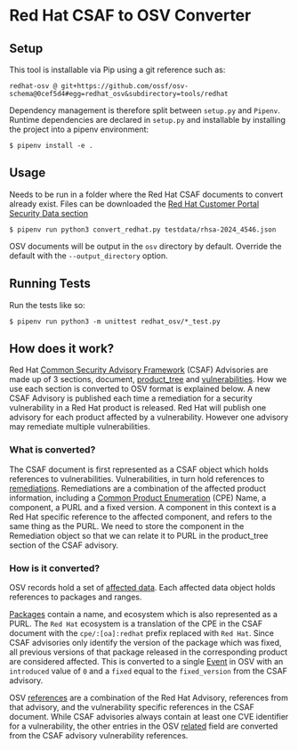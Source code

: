 # Red Hat CSAF to OSV Converter

## Setup

This tool is installable via Pip using a git reference such as:

~~~
redhat-osv @ git+https://github.com/ossf/osv-schema@0cef5d4#egg=redhat_osv&subdirectory=tools/redhat
~~~

Dependency management is therefore split between `setup.py` and `Pipenv`. Runtime dependencies are declared in 
`setup.py` and installable by installing the project into a pipenv environment:

~~~
$ pipenv install -e .
~~~

## Usage

Needs to be run in a folder where the Red Hat CSAF documents to convert already exist. Files can be downloaded the [Red Hat Customer Portal Security Data section](https://access.redhat.com/security/data/csaf/v2/advisories/)
~~~
$ pipenv run python3 convert_redhat.py testdata/rhsa-2024_4546.json
~~~

OSV documents will be output in the `osv` directory by default. Override the default with the `--output_directory` option.

## Running Tests

Run the tests like so:

~~~
$ pipenv run python3 -m unittest redhat_osv/*_test.py
~~~

## How does it work?

Red Hat [Common Security Advisory Framework](https://docs.oasis-open.org/csaf/csaf/v2.0/os/csaf-v2.0-os.html) (CSAF) Advisories are made up of 3 sections, document, [product_tree](https://docs.oasis-open.org/csaf/csaf/v2.0/os/csaf-v2.0-os.html#322-product-tree-property) and [vulnerabilities](https://docs.oasis-open.org/csaf/csaf/v2.0/os/csaf-v2.0-os.html#323-vulnerabilities-property). How we use each section is converted to OSV format is explained below. A new CSAF Advisory is published each time a remediation for a security vulnerability in a Red Hat product is released. Red Hat will publish one advisory for each product affected by a vulnerability. However one advisory may remediate multiple vulnerabilities.

### What is converted?

The CSAF document is first represented as a CSAF object which holds references to vulnerabilities. Vulnerabilities, in turn hold references to [remediations](https://docs.oasis-open.org/csaf/csaf/v2.0/os/csaf-v2.0-os.html#32312-vulnerabilities-property---remediations). Remediations are a combination of the affected product information, including a [Common Product Enumeration](https://csrc.nist.gov/projects/security-content-automation-protocol/specifications/cpe) (CPE) Name, a component, a PURL and a fixed version. A component in this context is a Red Hat specific reference to the affected component, and refers to the same thing as the PURL. We need to store the component in the Remediation object so that we can relate it to PURL in the product_tree section of the CSAF advisory.

### How is it converted?

OSV records hold a set of [affected data](https://ossf.github.io/osv-schema/#affected-fields). Each affected data object holds references to packages and ranges.

[Packages](https://ossf.github.io/osv-schema/#affectedpackage-field) contain a name, and ecosystem which is also represented as a PURL. The `Red Hat` ecosystem is a translation of the CPE in the CSAF document with the `cpe/:[oa]:redhat` prefix replaced with `Red Hat`. Since CSAF advisories only identify the version of the package which was fixed, all previous versions of that package released in the corresponding product are considered affected. This is converted to a single [Event](https://ossf.github.io/osv-schema/#affectedrangesevents-fields) in OSV with an `introduced` value of `0` and a `fixed` equal to the `fixed_version` from the CSAF advisory.

OSV [references](https://ossf.github.io/osv-schema/#references-field) are a combination of the Red Hat Advisory, references from that advisory, and the vulnerability specific references in the CSAF document. While CSAF advisories always contain at least one CVE identifier for a vulnerability, the other entries in the OSV [related](https://ossf.github.io/osv-schema/#related-field) field are converted from the CSAF advisory vulnerability references.

